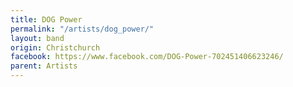 ```yaml
---
title: DOG Power
permalink: "/artists/dog_power/"
layout: band
origin: Christchurch
facebook: https://www.facebook.com/DOG-Power-702451406623246/
parent: Artists
---
```

